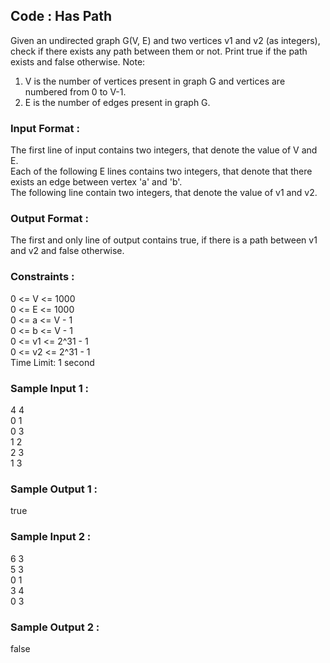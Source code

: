 ## Code : Has Path
Given an undirected graph G(V, E) and two vertices v1 and v2 (as integers), check if there exists any path between them or not. Print true if the path exists and false otherwise.
Note:<br>
1. V is the number of vertices present in graph G and vertices are numbered from 0 to V-1. <br>
2. E is the number of edges present in graph G.<br>
### Input Format :
The first line of input contains two integers, that denote the value of V and E.<br>
Each of the following E lines contains two integers, that denote that there exists an edge between vertex 'a' and 'b'.<br>
The following line contain two integers, that denote the value of v1 and v2.<br>
### Output Format :
The first and only line of output contains true, if there is a path between v1 and v2 and false otherwise.
### Constraints :
0 <= V <= 1000 <br>
0 <= E <= 1000 <br>
0 <= a <= V - 1 <br>
0 <= b <= V - 1 <br>
0 <= v1 <= 2^31 - 1 <br>
0 <= v2 <= 2^31 - 1 <br>
Time Limit: 1 second <br>
### Sample Input 1 :
4 4 <br>
0 1 <br>
0 3 <br>
1 2 <br>
2 3 <br>
1 3
### Sample Output 1 :
true
### Sample Input 2 :
6 3 <br>
5 3 <br>
0 1 <br>
3 4 <br>
0 3 
### Sample Output 2 :
false